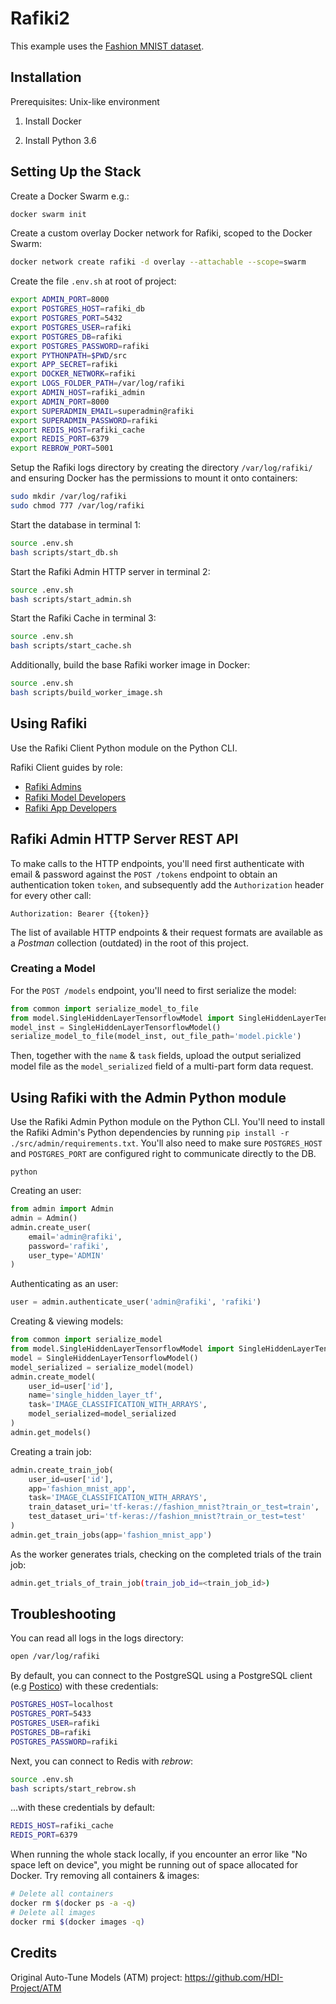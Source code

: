 # Rafiki2

This example uses the [Fashion MNIST dataset](https://github.com/zalandoresearch/fashion-mnist).

## Installation

Prerequisites: Unix-like environment

1. Install Docker

2. Install Python 3.6

## Setting Up the Stack

Create a Docker Swarm e.g.:

```sh
docker swarm init
```

Create a custom overlay Docker network for Rafiki, scoped to the Docker Swarm:

```sh
docker network create rafiki -d overlay --attachable --scope=swarm
```

Create the file `.env.sh` at root of project:

```sh
export ADMIN_PORT=8000
export POSTGRES_HOST=rafiki_db
export POSTGRES_PORT=5432
export POSTGRES_USER=rafiki
export POSTGRES_DB=rafiki
export POSTGRES_PASSWORD=rafiki
export PYTHONPATH=$PWD/src
export APP_SECRET=rafiki
export DOCKER_NETWORK=rafiki
export LOGS_FOLDER_PATH=/var/log/rafiki
export ADMIN_HOST=rafiki_admin
export ADMIN_PORT=8000
export SUPERADMIN_EMAIL=superadmin@rafiki
export SUPERADMIN_PASSWORD=rafiki
export REDIS_HOST=rafiki_cache
export REDIS_PORT=6379
export REBROW_PORT=5001
```

Setup the Rafiki logs directory by creating the directory `/var/log/rafiki/` and ensuring Docker has the permissions to mount it onto containers:

```sh
sudo mkdir /var/log/rafiki
sudo chmod 777 /var/log/rafiki
```

Start the database in terminal 1:

```sh
source .env.sh
bash scripts/start_db.sh
```

Start the Rafiki Admin HTTP server in terminal 2:

```sh
source .env.sh
bash scripts/start_admin.sh
```

Start the Rafiki Cache in terminal 3:

```sh
source .env.sh
bash scripts/start_cache.sh
```

Additionally, build the base Rafiki worker image in Docker:

```sh
source .env.sh
bash scripts/build_worker_image.sh
```

## Using Rafiki

Use the Rafiki Client Python module on the Python CLI.

Rafiki Client guides by role:

- [Rafiki Admins](./docs/admins.md)
- [Rafiki Model Developers](./docs/model_developers.md)
- [Rafiki App Developers](./docs/app_developers.md)

## Rafiki Admin HTTP Server REST API

To make calls to the HTTP endpoints, you'll need first authenticate with email & password against the `POST /tokens` endpoint to obtain an authentication token `token`, and subsequently add the `Authorization` header for every other call:

`Authorization: Bearer {{token}}`

The list of available HTTP endpoints & their request formats are available as a *Postman* collection (outdated) in the root of this project.

### Creating a Model

For the `POST /models` endpoint, you'll need to first serialize the model:

```py
from common import serialize_model_to_file
from model.SingleHiddenLayerTensorflowModel import SingleHiddenLayerTensorflowModel
model_inst = SingleHiddenLayerTensorflowModel()
serialize_model_to_file(model_inst, out_file_path='model.pickle')
```

Then, together with the `name` & `task` fields, upload the output serialized model file as the `model_serialized` field of a multi-part form data request.

## Using Rafiki with the Admin Python module

Use the Rafiki Admin Python module on the Python CLI. You'll need to install the Rafiki Admin's Python dependencies by running `pip install -r ./src/admin/requirements.txt`. You'll also need to make sure `POSTGRES_HOST` and `POSTGRES_PORT` are configured right to communicate directly to the DB.

```shell
python
```

Creating an user:

```py
from admin import Admin
admin = Admin()
admin.create_user(
    email='admin@rafiki',
    password='rafiki',
    user_type='ADMIN'
)
```

Authenticating as an user:

```py
user = admin.authenticate_user('admin@rafiki', 'rafiki')
```

Creating & viewing models:

```py
from common import serialize_model
from model.SingleHiddenLayerTensorflowModel import SingleHiddenLayerTensorflowModel
model = SingleHiddenLayerTensorflowModel()
model_serialized = serialize_model(model)
admin.create_model(
    user_id=user['id'],
    name='single_hidden_layer_tf',
    task='IMAGE_CLASSIFICATION_WITH_ARRAYS',
    model_serialized=model_serialized
)
admin.get_models()
```

Creating a train job:

```py
admin.create_train_job(
    user_id=user['id'],
    app='fashion_mnist_app',
    task='IMAGE_CLASSIFICATION_WITH_ARRAYS',
    train_dataset_uri='tf-keras://fashion_mnist?train_or_test=train',
    test_dataset_uri='tf-keras://fashion_mnist?train_or_test=test'
)
admin.get_train_jobs(app='fashion_mnist_app')
```

As the worker generates trials, checking on the completed trials of the train job:

```sh
admin.get_trials_of_train_job(train_job_id=<train_job_id>)
```

## Troubleshooting

You can read all logs in the logs directory:

```sh
open /var/log/rafiki
```

By default, you can connect to the PostgreSQL using a PostgreSQL client (e.g [Postico](https://eggerapps.at/postico/)) with these credentials:

```sh
POSTGRES_HOST=localhost
POSTGRES_PORT=5433
POSTGRES_USER=rafiki
POSTGRES_DB=rafiki
POSTGRES_PASSWORD=rafiki
```

Next, you can connect to Redis with *rebrow*:

```sh
source .env.sh
bash scripts/start_rebrow.sh
```

...with these credentials by default:

```sh
REDIS_HOST=rafiki_cache
REDIS_PORT=6379
```

When running the whole stack locally, if you encounter an error like "No space left on device", you might be running out of space allocated for Docker. Try removing all containers & images:

```sh
# Delete all containers
docker rm $(docker ps -a -q)
# Delete all images
docker rmi $(docker images -q)
```

## Credits

Original Auto-Tune Models (ATM) project: https://github.com/HDI-Project/ATM